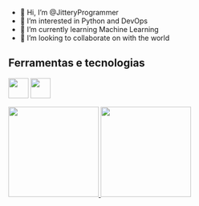 - 👋 Hi, I’m @JitteryProgrammer
- 👀 I’m interested in Python and DevOps
- 🌱 I’m currently learning Machine Learning
- 💞️ I’m looking to collaborate on with the world

## Ferramentas e tecnologias
<img src="https://cdn.jsdelivr.net/gh/devicons/devicon/icons/python/python-original.svg" width="40" height="40"/> <img src="https://cdn.jsdelivr.net/gh/devicons/devicon/icons/bash/bash-original.svg"  width="40" height="40"/>

<div>
<a href="https://github.com/JitteryProgrammer">
<img height="180em" src="https://github-readme-stats.vercel.app/api/top-langs/?username=JitteryProgrammer&layout=compact&langs_count=7&theme=dracula"/>
<img height="180em" src="https://github-readme-stats.vercel.app/api?JitteryProgrammer&show_icons=true&theme=dracula&include_all_commits=true&count_private=true"/>
</div>


